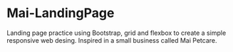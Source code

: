 # Mai-LandingPage

Landing page practice using Bootstrap, grid and flexbox to create a simple responsive web desing. Inspired in a small business called Mai Petcare.
